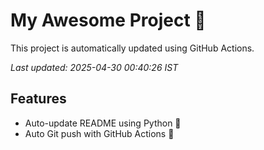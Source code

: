 # My Awesome Project 🚀

This project is automatically updated using GitHub Actions.

_Last updated: 2025-04-30 00:40:26 IST_

## Features
- Auto-update README using Python 🐍
- Auto Git push with GitHub Actions 🤖
